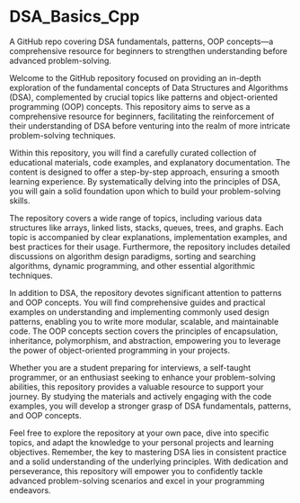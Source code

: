 # DSA_Basics_Cpp
A GitHub repo covering DSA fundamentals, patterns, OOP concepts—a comprehensive resource for beginners to strengthen understanding before advanced problem-solving.


Welcome to the GitHub repository focused on providing an in-depth exploration of the fundamental concepts of Data Structures and Algorithms (DSA), complemented by crucial topics like patterns and object-oriented programming (OOP) concepts. This repository aims to serve as a comprehensive resource for beginners, facilitating the reinforcement of their understanding of DSA before venturing into the realm of more intricate problem-solving techniques.

Within this repository, you will find a carefully curated collection of educational materials, code examples, and explanatory documentation. The content is designed to offer a step-by-step approach, ensuring a smooth learning experience. By systematically delving into the principles of DSA, you will gain a solid foundation upon which to build your problem-solving skills.

The repository covers a wide range of topics, including various data structures like arrays, linked lists, stacks, queues, trees, and graphs. Each topic is accompanied by clear explanations, implementation examples, and best practices for their usage. Furthermore, the repository includes detailed discussions on algorithm design paradigms, sorting and searching algorithms, dynamic programming, and other essential algorithmic techniques.

In addition to DSA, the repository devotes significant attention to patterns and OOP concepts. You will find comprehensive guides and practical examples on understanding and implementing commonly used design patterns, enabling you to write more modular, scalable, and maintainable code. The OOP concepts section covers the principles of encapsulation, inheritance, polymorphism, and abstraction, empowering you to leverage the power of object-oriented programming in your projects.

Whether you are a student preparing for interviews, a self-taught programmer, or an enthusiast seeking to enhance your problem-solving abilities, this repository provides a valuable resource to support your journey. By studying the materials and actively engaging with the code examples, you will develop a stronger grasp of DSA fundamentals, patterns, and OOP concepts.

Feel free to explore the repository at your own pace, dive into specific topics, and adapt the knowledge to your personal projects and learning objectives. Remember, the key to mastering DSA lies in consistent practice and a solid understanding of the underlying principles. With dedication and perseverance, this repository will empower you to confidently tackle advanced problem-solving scenarios and excel in your programming endeavors.
